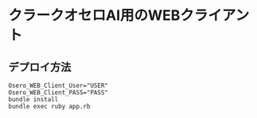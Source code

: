 # クラークオセロAI用のWEBクライアント

## デプロイ方法

```shell
Osero_WEB_Client_User="USER"
Osero_WEB_Client_PASS="PASS"
bundle install
bundle exec ruby app.rb
```

